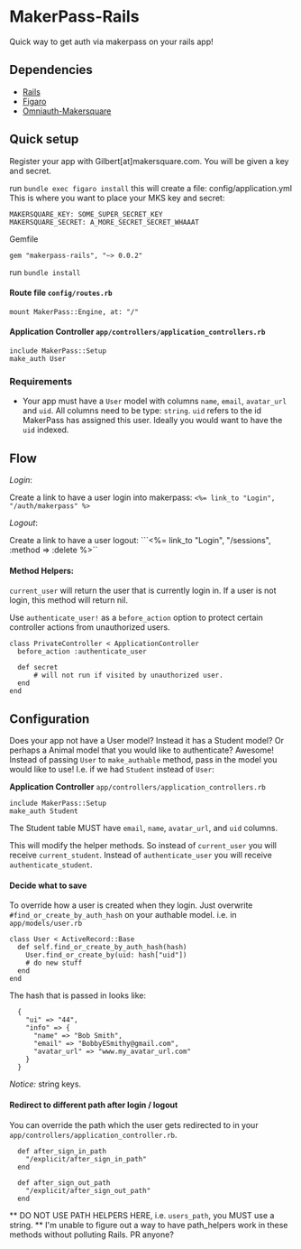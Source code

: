 # MakerPass-Rails

Quick way to get auth via makerpass on your rails app!

## Dependencies
  - [Rails](https://github.com/rails/rails)
  - [Figaro](https://github.com/laserlemon/figaro)
  - [Omniauth-Makersquare](https://github.com/makersquare/omniauth-makersquare)

## Quick setup

Register your app with Gilbert[at]makersquare.com. You will be given a key and secret.

run ```bundle exec figaro install```
this will create a file: config/application.yml
This is where you want to place your MKS key and secret:

```
MAKERSQUARE_KEY: SOME_SUPER_SECRET_KEY
MAKERSQUARE_SECRET: A_MORE_SECRET_SECRET_WHAAAT
```

Gemfile

```
gem "makerpass-rails", "~> 0.0.2"
```

run ```bundle install```

#### Route file  ```config/routes.rb```

```
mount MakerPass::Engine, at: "/"
```

#### Application Controller ```app/controllers/application_controllers.rb```

```
include MakerPass::Setup
make_auth User
```

### Requirements

- Your app must have a ```User``` model with columns ```name```, ```email```, ```avatar_url``` and ```uid```. All columns need to be type: ```string```. ```uid``` refers to the id MakerPass has assigned this user. Ideally you would want to have the ```uid``` indexed.


## Flow
*Login*:

Create a link to have a user login into makerpass: ```<%= link_to "Login", "/auth/makerpass" %>```

*Logout*:

Create a link to have a user logout: ```<%= link_to "Login", "/sessions", :method => :delete %>``

#### Method Helpers:
```current_user``` will return the user that is currently login in. If a user is not login, this method will return nil.

Use ```authenticate_user!``` as a ```before_action``` option to protect certain controller actions from unauthorized users.

```
class PrivateController < ApplicationController
  before_action :authenticate_user

  def secret
      # will not run if visited by unauthorized user.
  end
end
```

## Configuration

Does your app not have a User model? Instead it has a Student model? Or perhaps a Animal model that you would like to authenticate? Awesome! Instead of passing ```User``` to ```make_authable``` method, pass in the model you would like to use!
I.e. if we had ```Student``` instead of ```User```:

**Application Controller** ```app/controllers/application_controllers.rb```

```
include MakerPass::Setup
make_auth Student
```

The Student table MUST have ```email```, ```name```, ```avatar_url```, and ```uid``` columns.

This will modify the helper methods. So instead of ```current_user``` you will receive ```current_student```. Instead of ```authenticate_user``` you will receive ```authenticate_student```.

#### Decide what to save

To override how a user is created when they login. Just overwrite ```#find_or_create_by_auth_hash``` on your authable model. i.e. in ```app/models/user.rb```


```
class User < ActiveRecord::Base
  def self.find_or_create_by_auth_hash(hash)
    User.find_or_create_by(uid: hash["uid"])
    # do new stuff
  end
end
```

The hash that is passed in looks like:
```
  {
    "ui" => "44",
    "info" => {
      "name" => "Bob Smith",
      "email" => "BobbyESmithy@gmail.com",
      "avatar_url" => "www.my_avatar_url.com"
    }
  }
```

*Notice:* string keys.

#### Redirect to different path after login / logout

You can override the path which the user gets redirected to in your ```app/controllers/application_controller.rb```.

```
  def after_sign_in_path
    "/explicit/after_sign_in_path"
  end

  def after_sign_out_path
    "/explicit/after_sign_out_path"
  end

```

** DO NOT USE PATH HELPERS HERE, i.e. ```users_path```, you MUST use a string. ** I'm unable to figure out a way to have path_helpers work in these methods without polluting Rails. PR anyone?

